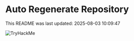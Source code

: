 # Auto Regenerate Repository

This README was last updated: 2025-08-03 10:09:47

 ![TryHackMe](https://tryhackme.com/badge/533634)